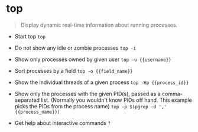 # top
> Display dynamic real-time information about running processes.

- Start top
`top`

- Do not show any idle or zombie processes
`top -i`

- Show only processes owned by given user
`top -u {{username}}`

- Sort processes by a field
`top -o {{field_name}}`

- Show the individual threads of a given process
`top -Hp {{process_id}}`

- Show only the processes with the given PID(s), passed as a comma-separated list. (Normally you wouldn't know PIDs off hand. This example picks the PIDs from the process name)
`top -p $(pgrep -d ',' {{process_name}})`

- Get help about interactive commands
`?`
